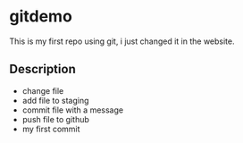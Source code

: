# gitdemo
This is my first repo using git, i just changed it in the website.

## Description
* change file
* add file to staging
* commit file with a message
* push file to github
* my first commit
